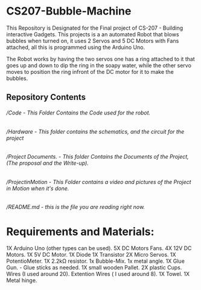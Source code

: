 # CS207-Bubble-Machine
This Repository is Designated for the Final project of CS-207 - Building interactive Gadgets.
This projects is a an automated Robot that blows bubbles when turned on, it uses 2 Servos and 5 DC Motors with Fans attached, all this is 
programmed using the Arduino Uno.

The Robot works by having the two servos one has a ring attached to it that goes up and down to dip the ring in the soapy water,
while the other servo moves to position the ring infront of the DC motor for it to make the bubbles.

## Repository Contents

###### /Code - This Folder Contains the Code used for the robot.
###### /Hardware - This folder contains the schematics, and the circuit for the project
###### /Project Documents. - This folder Contains the Documents of the Project, (The proposal and the Write-up).
###### /ProjectinMotion - This Folder contains a video and pictures of the Project in Motion when it's done.
###### /README.md - this is the file you are reading right now.

# Requirements and Materials:
1X Arduino Uno (other types can be used).
5X DC Motors Fans.
4X 12V DC Motors.
1X 5V DC Motor.
1X Diode
1X Transistor
2X Micro Servos.
1X PotentioMeter.
1X 2.2kΩ resistor.
1x Bubble-Mix.
1x metal angle.
1X Glue Gun.
    - Glue sticks as needed.
1X small wooden Pallet.
2X plastic Cups.
Wires (I used around 20).
Extention Wires ( I used around 8).
1X Towel.
1X Metal hinge.

